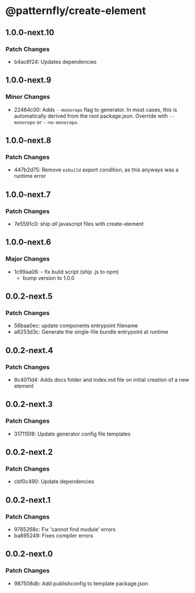 # @patternfly/create-element

## 1.0.0-next.10

### Patch Changes

- b4ac6f24: Updates dependencies

## 1.0.0-next.9

### Minor Changes

- 22464c00: Adds `--monorepo` flag to generator.
  In most cases, this is automatically derived from the root package.json.
  Override with `--monorepo` or `--no-monorepo`.

## 1.0.0-next.8

### Patch Changes

- 447b2d75: Remove `esbuild` export condition, as this anyways was a runtime error

## 1.0.0-next.7

### Patch Changes

- 7e5591c0: ship _all_ javascript files with create-element

## 1.0.0-next.6

### Major Changes

- 1c99aa06: - fix build script (ship .js to npm)
  - bump version to 1.0.0

## 0.0.2-next.5

### Patch Changes

- 56baa0ec: update components entrypoint filename
- a6253d3c: Generate the single-file bundle entrypoint at runtime

## 0.0.2-next.4

### Patch Changes

- 8c4011d4: Adds docs folder and index.md file on initial creation of a new element

## 0.0.2-next.3

### Patch Changes

- 317115f8: Update generator config file templates

## 0.0.2-next.2

### Patch Changes

- cbf0c490: Update dependencies

## 0.0.2-next.1

### Patch Changes

- 9765268c: Fix 'cannot find module' errors
- ba895249: Fixes compiler errors

## 0.0.2-next.0

### Patch Changes

- 987508db: Add publishconfig to template package.json
